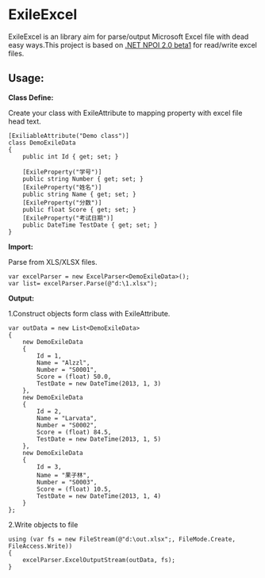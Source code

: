 ExileExcel
==========

ExileExcel is an library aim for parse/output Microsoft Excel file with dead easy ways.This project is based on [.NET NPOI 2.0 beta1][0] for read/write excel files.

Usage:
-----------

**Class Define:**

Create your class with ExileAttribute to mapping property with excel file head text.

    [ExiliableAttribute("Demo class")]
    class DemoExileData
    {
        public int Id { get; set; }

        [ExileProperty("学号")]
        public string Number { get; set; }
        [ExileProperty("姓名")]
        public string Name { get; set; }
        [ExileProperty("分数")]
        public float Score { get; set; }
        [ExileProperty("考试日期")]
        public DateTime TestDate { get; set; }
    }

**Import:**

Parse from XLS/XLSX files.

    var excelParser = new ExcelParser<DemoExileData>();
    var list= excelParser.Parse(@"d:\1.xlsx");

**Output:**

1.Construct objects form class with ExileAttribute.

    var outData = new List<DemoExileData>
    {
        new DemoExileData
        {
            Id = 1,
            Name = "Alzzl",
            Number = "S0001",
            Score = (float) 50.0,
            TestDate = new DateTime(2013, 1, 3)
        },
        new DemoExileData
        {
            Id = 2,
            Name = "Larvata",
            Number = "S0002",
            Score = (float) 84.5,
            TestDate = new DateTime(2013, 1, 5)
        },
        new DemoExileData
        {
            Id = 3,
            Name = "果子林",
            Number = "S0003",
            Score = (float) 10.5,
            TestDate = new DateTime(2013, 1, 4)
        }
    };


2.Write objects to file

    using (var fs = new FileStream(@"d:\out.xlsx";, FileMode.Create, FileAccess.Write))
    {
        excelParser.ExcelOutputStream(outData, fs);
    }

[0]: https://github.com/tonyqus/npoi